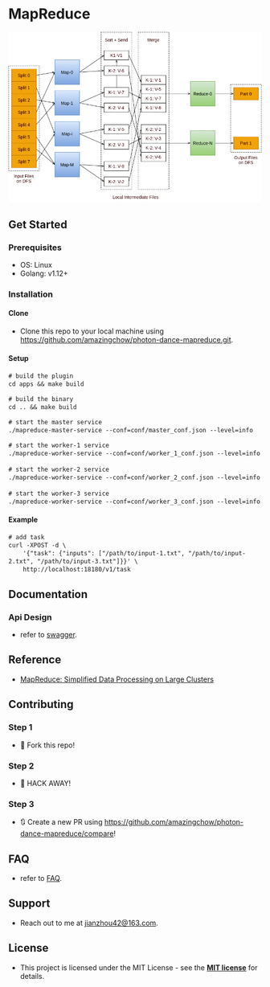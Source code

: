 # MapReduce

![mapreduce](doc/mr.png)

## Get Started

### Prerequisites

* OS: Linux
* Golang: v1.12+

### Installation

#### Clone

* Clone this repo to your local machine using https://github.com/amazingchow/photon-dance-mapreduce.git.

#### Setup

```shell
# build the plugin
cd apps && make build
```

```shell
# build the binary
cd .. && make build
```

```shell
# start the master service
./mapreduce-master-service --conf=conf/master_conf.json --level=info
```

```shell
# start the worker-1 service
./mapreduce-worker-service --conf=conf/worker_1_conf.json --level=info

# start the worker-2 service
./mapreduce-worker-service --conf=conf/worker_2_conf.json --level=info

# start the worker-3 service
./mapreduce-worker-service --conf=conf/worker_3_conf.json --level=info
```

#### Example

```shell
# add task
curl -XPOST -d \
    '{"task": {"inputs": ["/path/to/input-1.txt", "/path/to/input-2.txt", "/path/to/input-3.txt"]}}' \
    http://localhost:18180/v1/task
```

## Documentation

### Api Design

* refer to [swagger](pb/mapreduce.swagger.json).

## Reference

* [MapReduce: Simplified Data Processing on Large Clusters](https://static.googleusercontent.com/media/research.google.com/en//archive/mapreduce-osdi04.pdf)

## Contributing

### Step 1

* 🍴 Fork this repo!

### Step 2

* 🔨 HACK AWAY!

### Step 3

* 🔃 Create a new PR using https://github.com/amazingchow/photon-dance-mapreduce/compare!

## FAQ

* refer to [FAQ](FAQ.md).

## Support

* Reach out to me at <jianzhou42@163.com>.

## License

* This project is licensed under the MIT License - see the **[MIT license](http://opensource.org/licenses/mit-license.php)** for details.
